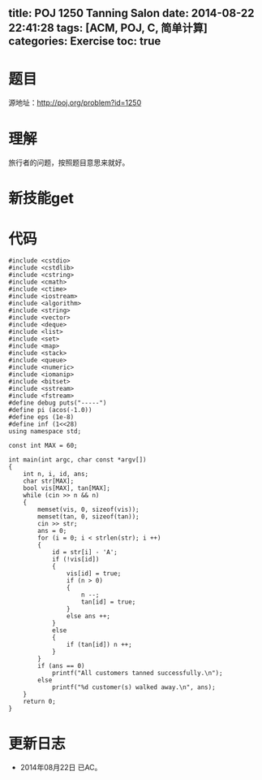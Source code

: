 title: POJ 1250 Tanning Salon
date: 2014-08-22 22:41:28
tags: [ACM, POJ, C, 简单计算]
categories: Exercise
toc: true
---
# 题目
源地址：http://poj.org/problem?id=1250

# 理解
旅行者的问题，按照题目意思来就好。

<!-- more -->

# 新技能get

# 代码
```
#include <cstdio>
#include <cstdlib>
#include <cstring>
#include <cmath>
#include <ctime>
#include <iostream>
#include <algorithm>
#include <string>
#include <vector>
#include <deque>
#include <list>
#include <set>
#include <map>
#include <stack>
#include <queue>
#include <numeric>
#include <iomanip>
#include <bitset>
#include <sstream>
#include <fstream>
#define debug puts("-----")
#define pi (acos(-1.0))
#define eps (1e-8)
#define inf (1<<28)
using namespace std;

const int MAX = 60;

int main(int argc, char const *argv[])
{
    int n, i, id, ans;
    char str[MAX];
    bool vis[MAX], tan[MAX];
    while (cin >> n && n)
    {
        memset(vis, 0, sizeof(vis));
        memset(tan, 0, sizeof(tan));
        cin >> str;
        ans = 0;
        for (i = 0; i < strlen(str); i ++)
        {
            id = str[i] - 'A';
            if (!vis[id])
            {
                vis[id] = true;
                if (n > 0)
                {
                    n --;
                    tan[id] = true;
                }
                else ans ++;
            }
            else
            {
                if (tan[id]) n ++;
            }
        }
        if (ans == 0)
            printf("All customers tanned successfully.\n");
        else
            printf("%d customer(s) walked away.\n", ans);
    }
    return 0;
}
```

# 更新日志
- 2014年08月22日 已AC。